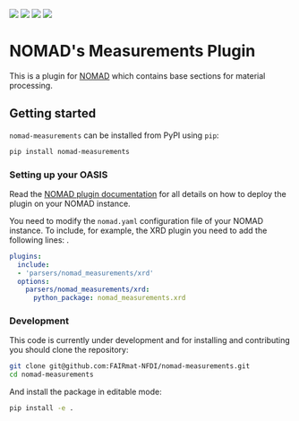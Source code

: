 ![](https://github.com/FAIRmat-NFDI/nomad-measurements/actions/workflows/publish.yml/badge.svg)
![](https://img.shields.io/pypi/pyversions/nomad-measurements)
![](https://img.shields.io/pypi/l/nomad-measurements)
![](https://img.shields.io/pypi/v/nomad-measurements)

# NOMAD's Measurements Plugin
This is a plugin for [NOMAD](https://nomad-lab.eu) which contains base sections for
material processing.

## Getting started
`nomad-measurements` can be installed from PyPI using `pip`:
```sh
pip install nomad-measurements
```
### Setting up your OASIS
Read the [NOMAD plugin documentation](https://nomad-lab.eu/prod/v1/staging/docs/plugins/plugins.html#add-a-plugin-to-your-nomad) for all details on how to deploy the plugin on your NOMAD instance. 

You need to modify the ```nomad.yaml``` configuration file of your NOMAD instance.
To include, for example, the XRD plugin you need to add the following lines: . 

```yaml
plugins:
  include: 
  - 'parsers/nomad_measurements/xrd'
  options:
    parsers/nomad_measurements/xrd:
      python_package: nomad_measurements.xrd
 ```

### Development
This code is currently under development and for installing and contributing you should clone the repository:
```sh
git clone git@github.com:FAIRmat-NFDI/nomad-measurements.git
cd nomad-measurements
```

And install the package in editable mode:
```sh
pip install -e .
```